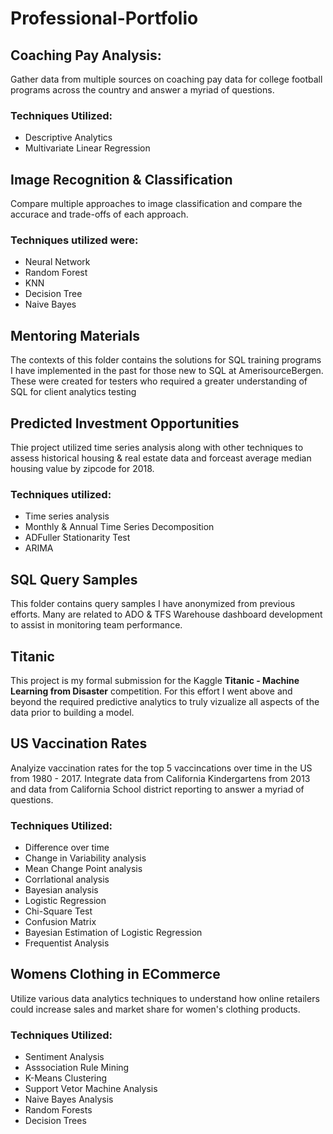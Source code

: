 # Professional-Portfolio

## Coaching Pay Analysis:
Gather data from multiple sources on coaching pay data for college football programs across the country and answer a myriad of questions.

### Techniques Utilized:
* Descriptive Analytics
* Multivariate Linear Regression

## Image Recognition & Classification
Compare multiple approaches to image classification and compare the accurace and trade-offs of each approach.  
### Techniques utilized were:  
 * Neural Network
 * Random Forest
 * KNN
 * Decision Tree
 * Naive Bayes

## Mentoring Materials
The contexts of this folder contains the solutions for SQL training programs I have implemented in the past for those new to SQL at AmerisourceBergen. These were created for testers who required a greater understanding of SQL for client analytics testing

## Predicted Investment Opportunities
Thie project utilized time series analysis along with other techniques to assess historical housing & real estate data and forceast average median housing value by zipcode for 2018. 
### Techniques utilized:
 * Time series analysis
 * Monthly & Annual Time Series Decomposition
 * ADFuller Stationarity Test
 * ARIMA

## SQL Query Samples
This folder contains query samples I have anonymized from previous efforts. Many are related to ADO & TFS Warehouse dashboard development to assist in monitoring team performance.  

## Titanic
This project is my formal submission for the Kaggle **Titanic - Machine Learning from Disaster** competition. For this effort I went above and beyond the required predictive analytics to truly vizualize all aspects of the data prior to building a model. 

## US Vaccination Rates
Analyize vaccination rates for the top 5 vaccincations over time in the US from 1980 - 2017. Integrate data from California Kindergartens from 2013 and data from California School district reporting to answer a myriad of questions.

### Techniques Utilized: 
 * Difference over time
 * Change in Variability analysis
 * Mean Change Point analysis
 * Corrlational analysis
 * Bayesian analysis
 * Logistic Regression
 * Chi-Square Test
 * Confusion Matrix
 * Bayesian Estimation of Logistic Regression
 * Frequentist Analysis

## Womens Clothing in ECommerce
Utilize various data analytics techniques to understand how online retailers could increase sales and market share for women's clothing products.

### Techniques Utilized:
 * Sentiment Analysis
 * Asssociation Rule Mining
 * K-Means Clustering
 * Support Vetor Machine Analysis
 * Naive Bayes Analysis
 * Random Forests
 * Decision Trees





